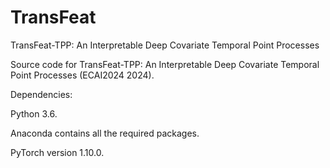 # TransFeat
TransFeat-TPP: An Interpretable Deep Covariate Temporal Point Processes

Source code for TransFeat-TPP: An Interpretable Deep Covariate Temporal Point Processes (ECAI2024 2024).

Dependencies:

Python 3.6.

Anaconda contains all the required packages.

PyTorch version 1.10.0.